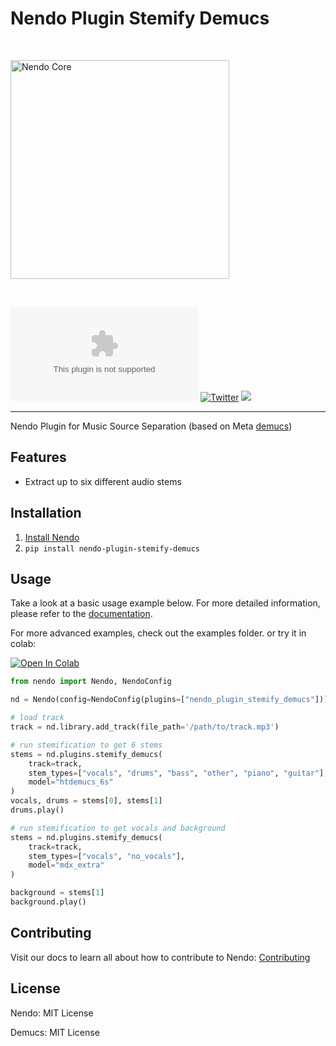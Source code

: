 # Nendo Plugin Stemify Demucs

<br>
<p align="left">
    <img src="https://okio.ai/docs/assets/nendo_core_logo.png" width="350" alt="Nendo Core">
</p>
<br>

![Documentation](https://img.shields.io/website/https/nendo.ai)
[![Twitter](https://img.shields.io/twitter/url/https/twitter.com/okio_ai.svg?style=social&label=Follow%20%40okio_ai)](https://twitter.com/okio_ai) [![](https://dcbadge.vercel.app/api/server/XpkUsjwXTp?compact=true&style=flat)](https://discord.gg/XpkUsjwXTp)

---

Nendo Plugin for Music Source Separation (based on Meta [demucs](https://github.com/facebookresearch/demucs))

## Features

- Extract up to six different audio stems

## Installation

1. [Install Nendo](https://github.com/okio-ai/nendo#installation)
2. `pip install nendo-plugin-stemify-demucs`

## Usage

Take a look at a basic usage example below.
For more detailed information, please refer to the [documentation](https://okio.ai/docs/plugins).

For more advanced examples, check out the examples folder.
or try it in colab:

<a target="_blank" href="https://colab.research.google.com/drive/1rYBw5N0xzDf-NQJC1cQXqRBneBE8q4_z?usp=sharing">
    <img src="https://colab.research.google.com/assets/colab-badge.svg" alt="Open In Colab"/>
</a>

```python
from nendo import Nendo, NendoConfig

nd = Nendo(config=NendoConfig(plugins=["nendo_plugin_stemify_demucs"]))

# load track
track = nd.library.add_track(file_path='/path/to/track.mp3')

# run stemification to get 6 stems
stems = nd.plugins.stemify_demucs(
    track=track,
    stem_types=["vocals", "drums", "bass", "other", "piano", "guitar"],
    model="htdemucs_6s"
)
vocals, drums = stems[0], stems[1]
drums.play()

# run stemification to get vocals and background
stems = nd.plugins.stemify_demucs(
    track=track,
    stem_types=["vocals", "no_vocals"],
    model="mdx_extra"
)

background = stems[1]
background.play()
```

## Contributing

Visit our docs to learn all about how to contribute to Nendo: [Contributing](https://okio.ai/docs/contributing/)


## License

Nendo: MIT License

Demucs: MIT License